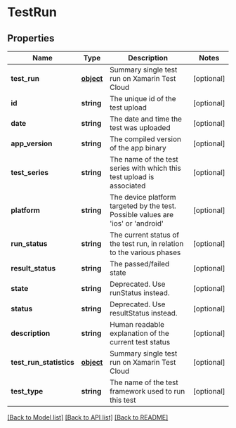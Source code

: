 # TestRun

## Properties
Name | Type | Description | Notes
------------ | ------------- | ------------- | -------------
**test_run** | [**object**](.md) | Summary single test run on Xamarin Test Cloud | [optional] 
**id** | **string** | The unique id of the test upload | [optional] 
**date** | **string** | The date and time the test was uploaded | [optional] 
**app_version** | **string** | The compiled version of the app binary | [optional] 
**test_series** | **string** | The name of the test series with which this test upload is associated | [optional] 
**platform** | **string** | The device platform targeted by the test. Possible values are &#39;ios&#39; or &#39;android&#39; | [optional] 
**run_status** | **string** | The current status of the test run, in relation to the various phases | [optional] 
**result_status** | **string** | The passed/failed state | [optional] 
**state** | **string** | Deprecated. Use runStatus instead. | [optional] 
**status** | **string** | Deprecated. Use resultStatus instead. | [optional] 
**description** | **string** | Human readable explanation of the current test status | [optional] 
**test_run_statistics** | [**object**](.md) | Summary single test run on Xamarin Test Cloud | [optional] 
**test_type** | **string** | The name of the test framework used to run this test | [optional] 

[[Back to Model list]](../README.md#documentation-for-models) [[Back to API list]](../README.md#documentation-for-api-endpoints) [[Back to README]](../README.md)


